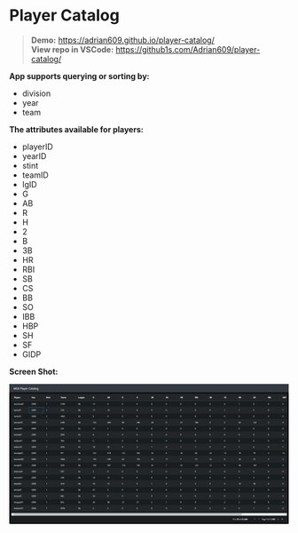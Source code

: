 # Player Catalog

> **Demo:** <https://adrian609.github.io/player-catalog/>  
> **View repo in VSCode:**
 <https://github1s.com/Adrian609/player-catalog/>

 **App supports querying or sorting by:**

- division
- year
- team

**The attributes available for players:**

- playerID
- yearID
- stint
- teamID
- lgID
- G
- AB
- R
- H
- 2
- B
- 3B
- HR
- RBI
- SB
- CS
- BB
- SO
- IBB
- HBP
- SH
- SF
- GIDP

**Screen Shot:**

 [![ScreenShot](https://raw.githubusercontent.com/Adrian609/player-catalog/main/src/assets/images/Player-Catalog.PNG "Player Catalog Screen Shot")](https://adrian609.github.io/player-catalog/)
